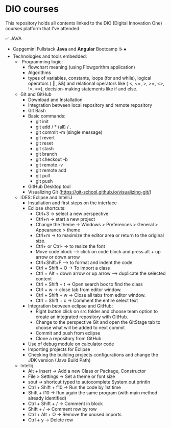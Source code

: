 # DIO courses

This repository holds all contents linked to the DIO (Digital Innovation One) courses platform that I've attended.

:white_check_mark: JAVA

- Capgemini Fullstack **Java** and **Angular** Bootcamp :coffee: :spades:
- Technologies and tools embedded:
  - ​	Programming logic:
    - flowchart meaning (using Flowgorithm application)
    - Algorithms
    -  types  of variables, constants, loops (for and while),  logical operators ( ||,  &&) and relational operators like ( <, <=, >, >=, <>, !=, ==), decision-making statements like if and else. 
  - Git and GitHub
    - Download and Installation
    - Integration between local repository and remote repository
    - Git Bash
    - Basic commands:
      - git init
      - git add <filename> / * (all) / .
      - git commit -m (single message)
      - git revert
      - git reset
      - git stash
      - git branch
      - git checkout -b <new branch>
      - git remote -v
      - git remote add <alias> <repository address>
      - git pull <url repository name>
      - git push <alias> <branch>
    - GitHub Desktop tool
    - Visualizing Git (https://git-school.github.io/visualizing-git/)
  - IDES: Eclipse and IntelliJ
    - Installation and first steps on the interface
    - Eclipse shortcuts:
      - Ctrl+3 -> select a new perspective
      - Ctrl+n -> start a new project
      - Change the theme -> Windows > Preferences > General > Appearance > theme
      - Ctrl+m -> to maximize the editor area or return to the original size.
      - Ctrl+ or Ctrl- -> to resize the font
      - Move code block --> click on code block and press alt + up arrow or down arrow
      - Ctrl+Shift+F --> to format and indent the code
      - Ctrl + Shift + O -> To import a class
      - Ctrl + Alt + down arrow or up arrow --> duplicate the selected content
      - Ctrl + Shift + t -> Open search box to find the class
      - Ctrl + w -> close tab from editor window.
      - Ctrl + Shift + w -> Close all tabs from editor window.
      - Ctrl + Shift + c -> Comment the entire select text
    - Integration between eclipse and GitHub:
      - Right button click on src folder and choose team option to create an integrated repository with GitHub.
      - Change to the perspective Git and open the GitStage tab to choose what will be added to next commit
      - Commit and push from eclipse
      - Clone a repository from GitHub
    - Use of debug module on calculator code
    - Importing projects for Eclipse
    - Checking the building projects configurations and change the JDK version (Java Build Path)
  - Intellij
    - Alt + insert -> Add a new Class or Package, Constructor
    - File > Settings -> Set a theme or font size
    - sout -> shortcut typed to autocomplete System.out.println
    - Ctrl + Shift + f10 -> Run the code by 1st time 
    - Shift + f10 -> Run again the same program (with main method already identified)
    - Ctrl + Shift + / -> Comment in block
    - Shift + / -> Comment row by row
    - Ctrl + Alt + O -> Remove the unused imports 
    - Ctrl + y -> Delete row

